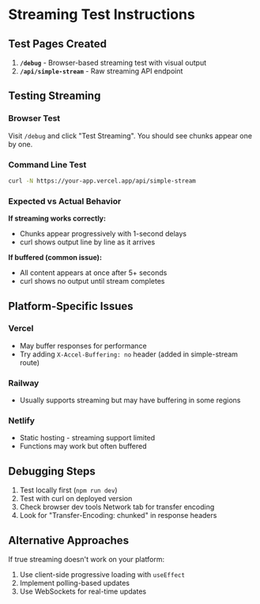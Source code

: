 # Streaming Test Instructions

## Test Pages Created

1. **`/debug`** - Browser-based streaming test with visual output
2. **`/api/simple-stream`** - Raw streaming API endpoint

## Testing Streaming

### Browser Test
Visit `/debug` and click "Test Streaming". You should see chunks appear one by one.

### Command Line Test
```bash
curl -N https://your-app.vercel.app/api/simple-stream
```

### Expected vs Actual Behavior

**If streaming works correctly:**
- Chunks appear progressively with 1-second delays
- curl shows output line by line as it arrives

**If buffered (common issue):**
- All content appears at once after 5+ seconds
- curl shows no output until stream completes

## Platform-Specific Issues

### Vercel
- May buffer responses for performance
- Try adding `X-Accel-Buffering: no` header (added in simple-stream route)

### Railway
- Usually supports streaming but may have buffering in some regions

### Netlify
- Static hosting - streaming support limited
- Functions may work but often buffered

## Debugging Steps

1. Test locally first (`npm run dev`)
2. Test with curl on deployed version
3. Check browser dev tools Network tab for transfer encoding
4. Look for "Transfer-Encoding: chunked" in response headers

## Alternative Approaches

If true streaming doesn't work on your platform:
1. Use client-side progressive loading with `useEffect`
2. Implement polling-based updates
3. Use WebSockets for real-time updates